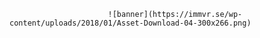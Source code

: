 
                          ![banner](https://immvr.se/wp-content/uploads/2018/01/Asset-Download-04-300x266.png)
